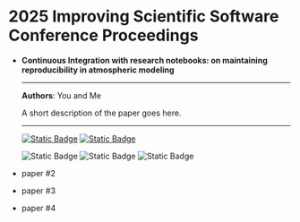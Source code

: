 # 2025 Improving Scientific Software Conference Proceedings

<div class="grid cards" markdown>

-   **Continuous Integration with research notebooks: on maintaining reproducibility in atmospheric modeling**

    ---

    **Authors**: You and Me

    A short description of the paper goes here.

    ---

    [![Static Badge](https://img.shields.io/badge/DOI-10.12345/8ijhF7p-blue)](https://doi.org/10.12345/8ijhF7p)
    [![Static Badge](https://img.shields.io/badge/_-jackson404/iss_submission_000-E99116?logo=github)](https://github.com/jackson404/iss_submission_000)
  
    ![Static Badge](https://img.shields.io/badge/reproducible-29D680)
    ![Static Badge](https://img.shields.io/badge/workflows-29D680)
    ![Static Badge](https://img.shields.io/badge/scientific%20software-29D680)

-   paper #2

-   paper #3

-   paper #4

</div>

